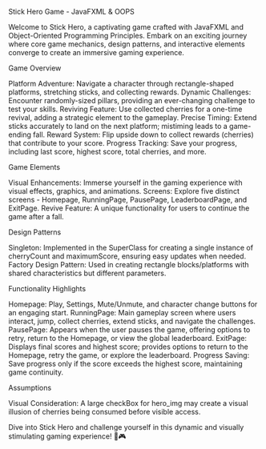 Stick Hero Game - JavaFXML & OOPS

Welcome to Stick Hero, a captivating game crafted with JavaFXML and Object-Oriented Programming Principles. Embark on an exciting journey where core game mechanics, design patterns, and interactive elements converge to create an immersive gaming experience.

Game Overview

  Platform Adventure: Navigate a character through rectangle-shaped platforms, stretching sticks, and collecting rewards.
  Dynamic Challenges: Encounter randomly-sized pillars, providing an ever-changing challenge to test your skills.
  Reviving Feature: Use collected cherries for a one-time revival, adding a strategic element to the gameplay.
  Precise Timing: Extend sticks accurately to land on the next platform; mistiming leads to a game-ending fall.
  Reward System: Flip upside down to collect rewards (cherries) that contribute to your score.
  Progress Tracking: Save your progress, including last score, highest score, total cherries, and more.
  
Game Elements

  Visual Enhancements: Immerse yourself in the gaming experience with visual effects, graphics, and animations.
  Screens: Explore five distinct screens - Homepage, RunningPage, PausePage, LeaderboardPage, and ExitPage.
  Revive Feature: A unique functionality for users to continue the game after a fall.
  
Design Patterns

  Singleton: Implemented in the SuperClass for creating a single instance of cherryCount and maximumScore, ensuring easy updates when needed.
  Factory Design Pattern: Used in creating rectangle blocks/platforms with shared characteristics but different parameters.
  
Functionality Highlights

  Homepage: Play, Settings, Mute/Unmute, and character change buttons for an engaging start.
  RunningPage: Main gameplay screen where users interact, jump, collect cherries, extend sticks, and navigate the challenges.
  PausePage: Appears when the user pauses the game, offering options to retry, return to the Homepage, or view the global leaderboard.
  ExitPage: Displays final scores and highest score; provides options to return to the Homepage, retry the game, or explore the leaderboard.
  Progress Saving: Save progress only if the score exceeds the highest score, maintaining game continuity.
  
Assumptions

  Visual Consideration: A large checkBox for hero_img may create a visual illusion of cherries being consumed before visible access.
  
Dive into Stick Hero and challenge yourself in this dynamic and visually stimulating gaming experience! 🚀🎮
